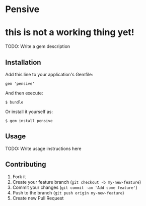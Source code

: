 # Pensive

# this is not a working thing yet!

TODO: Write a gem description

## Installation

Add this line to your application's Gemfile:

    gem 'pensive'

And then execute:

    $ bundle

Or install it yourself as:

    $ gem install pensive

## Usage

TODO: Write usage instructions here

## Contributing

1. Fork it
2. Create your feature branch (`git checkout -b my-new-feature`)
3. Commit your changes (`git commit -am 'Add some feature'`)
4. Push to the branch (`git push origin my-new-feature`)
5. Create new Pull Request
